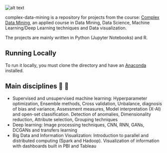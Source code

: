 
![alt text](https://www.ic.unicamp.br/~mdc/images/fractal.png)

complex-data-mining is a repository for projects from the course: [Complex Data Mining](https://www.ic.unicamp.br/~mdc/), an applied course in Data Mining, Data Science, Machine Learning/Deep Learning techniques and Data visualization. 

The projects are mainly written in Python (Jupyter Notebooks) and R.

## Running Locally

To run it locally, you must clone the directory and have an [Anaconda](https://www.anaconda.com/) installed.

## Main disciplines :blue_book: :closed_book:

- Supervised and unsupervised machine learning: Hyperparameter optimization, Ensemble methods, Cross validation, Unbalance, diagnosis of bias and variance, Assessment measures, Model interpretation (X-AI) and open-set classification. Detection of anomalies, Dimensionality reduction, Attribute selection, Grouping techniques
- Deep learning: Image processing techniques, CNN, RNN, GANs, DCGANs and transfers learning
- Big Data and Information Visualization: Introduction to parallel and distributed computing (Spark and Hadoop). Visualization of information with dashboards built in PBI and Tableau